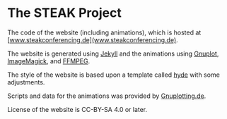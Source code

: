The STEAK Project
===

The code of the website (including animations), which is hosted at [www.steakconferencing.de](www.steakconferencing.de).

The website is generated using [Jekyll](https://jekyllrb.com/) and the animations using [Gnuplot](http://www.gnuplot.info/), [ImageMagick](http://www.imagemagick.org/), and [FFMPEG](https://ffmpeg.org/).

The style of the website is based upon a template called [hyde](https://github.com/poole/hyde) with some adjustments.

Scripts and data for the animations was provided by [Gnuplotting.de](http://www.gnuplotting.org/).

License of the website is CC-BY-SA 4.0 or later.